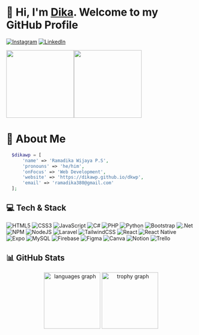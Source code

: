 # 👋 Hi, I'm [Dika](https://github.com/dikawp/). Welcome to my GitHub Profile
[![Instagram](https://img.shields.io/badge/Instagram-%23E4405F.svg?logo=Instagram&logoColor=white)](https://instagram.com/dikawp_16) [![LinkedIn](https://img.shields.io/badge/LinkedIn-%230077B5.svg?logo=linkedin&logoColor=white)](https://linkedin.com/in/ramadika-wijaya-poetra-s-9b9b74221) 

<div style="display: flex; flex-direction: row;">
  <img height="180em" src="https://media1.tenor.com/m/34qNY2r67PgAAAAC/hi-hi-there.gif" />
  <img height="180em" src="https://media1.tenor.com/m/k5ZMNTBHHDoAAAAC/skadi-arknights.gif" />
</div>

# 👦 About Me
```php
  $dikawp = [
      'name' => 'Ramadika Wijaya P.S',
      'pronouns' => 'he/him',
      'onFocus' => 'Web Development',
      'website' => 'https://dikawp.github.io/dkwp',
      'email' => 'ramadika380@gmail.com'
  ];
```

## 💻 Tech & Stack  
![HTML5](https://img.shields.io/badge/html5-%23E34F26.svg?style=for-the-badge&logo=html5&logoColor=white) ![CSS3](https://img.shields.io/badge/css3-%231572B6.svg?style=for-the-badge&logo=css3&logoColor=white) ![JavaScript](https://img.shields.io/badge/javascript-%23323330.svg?style=for-the-badge&logo=javascript&logoColor=%23F7DF1E) ![C#](https://img.shields.io/badge/c%23-%23239120.svg?style=for-the-badge&logo=csharp&logoColor=white) ![PHP](https://img.shields.io/badge/php-%23777BB4.svg?style=for-the-badge&logo=php&logoColor=white) ![Python](https://img.shields.io/badge/python-3670A0?style=for-the-badge&logo=python&logoColor=ffdd54) ![Bootstrap](https://img.shields.io/badge/bootstrap-%238511FA.svg?style=for-the-badge&logo=bootstrap&logoColor=white) ![.Net](https://img.shields.io/badge/.NET-5C2D91?style=for-the-badge&logo=.net&logoColor=white) ![NPM](https://img.shields.io/badge/NPM-%23CB3837.svg?style=for-the-badge&logo=npm&logoColor=white) ![NodeJS](https://img.shields.io/badge/node.js-6DA55F?style=for-the-badge&logo=node.js&logoColor=white) ![Laravel](https://img.shields.io/badge/laravel-%23FF2D20.svg?style=for-the-badge&logo=laravel&logoColor=white) ![TailwindCSS](https://img.shields.io/badge/tailwindcss-%2338B2AC.svg?style=for-the-badge&logo=tailwind-css&logoColor=white) ![React](https://img.shields.io/badge/react-%2320232a.svg?style=for-the-badge&logo=react&logoColor=%2361DAFB) ![React Native](https://img.shields.io/badge/react_native-%2320232a.svg?style=for-the-badge&logo=react&logoColor=%2361DAFB) ![Expo](https://img.shields.io/badge/expo-1C1E24?style=for-the-badge&logo=expo&logoColor=#D04A37) ![MySQL](https://img.shields.io/badge/mysql-4479A1.svg?style=for-the-badge&logo=mysql&logoColor=white) ![Firebase](https://img.shields.io/badge/firebase-a08021?style=for-the-badge&logo=firebase&logoColor=ffcd34) ![Figma](https://img.shields.io/badge/figma-%23F24E1E.svg?style=for-the-badge&logo=figma&logoColor=white) ![Canva](https://img.shields.io/badge/Canva-%2300C4CC.svg?style=for-the-badge&logo=Canva&logoColor=white) ![Notion](https://img.shields.io/badge/Notion-%23000000.svg?style=for-the-badge&logo=notion&logoColor=white) ![Trello](https://img.shields.io/badge/Trello-%23026AA7.svg?style=for-the-badge&logo=Trello&logoColor=white)


## 📊 GitHub Stats
<div align="center">
  <img src="https://github-readme-stats.vercel.app/api/top-langs?username=dikawp&locale=en&hide_title=true&layout=compact&card_width=320&langs_count=8&theme=dracula&hide_border=false&order=2" height="150" alt="languages graph"  />
  <img src="https://github-profile-trophy.vercel.app?username=dikawp&theme=dracula&column=6&row=1&margin-w=5&margin-h=15&no-bg=false&no-frame=false&order=4" height="150" alt="trophy graph"  />
</div>

